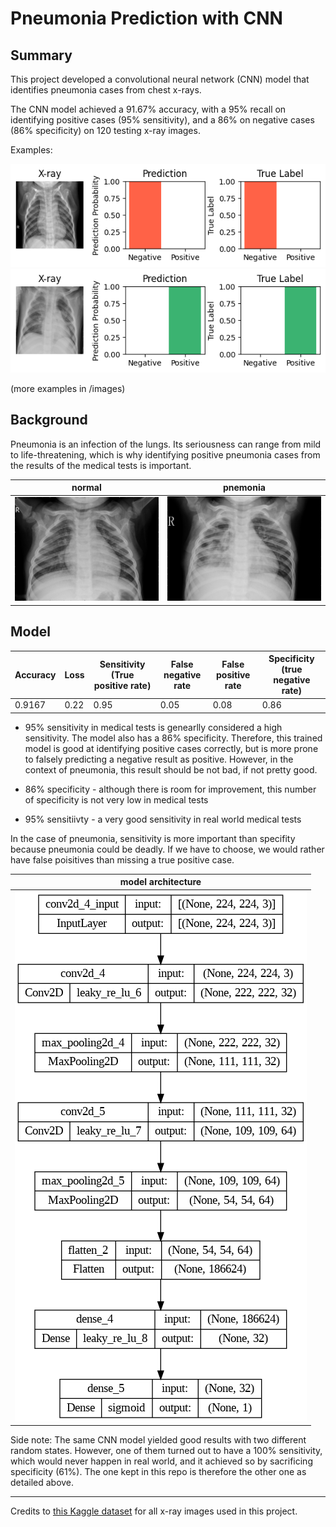 # Pneumonia Prediction with CNN

## Summary

This project developed a convolutional neural network (CNN) model that identifies pneumonia cases from chest x-rays.

The CNN model achieved a 91.67% accuracy, with a 95% recall on identifying positive cases (95% sensitivity), and a 86% on negative cases (86% specificity) on 120 testing x-ray images.

Examples: 

![predict](/images/test_5.png) ![predict2](/images/test_78.png)

(more examples in /images)

## Background

Pneumonia is an infection of the lungs. Its seriousness can range from mild to life-threatening, which is why identifying positive pneumonia cases from the results of the medical tests is important.

| normal | pnemonia |
|-------|-------|
| ![normal x ray](/chest_xray/val/NORMAL/NORMAL2-IM-1436-0001.jpeg) | ![pna x ray](/chest_xray/val/PNEUMONIA/person1954_bacteria_4886.jpeg) |


## Model

| Accuracy | Loss | Sensitivity (True positive rate) | False negative rate | False positive rate | Specificity (true negative rate) |
|------|-----|-----|-----|------|------|
| 0.9167 | 0.22 | 0.95 | 0.05 | 0.08 | 0.86 |

* 95% sensitivity in medical tests is genearlly considered a high sensitivity. The model also has a 86% specificity. Therefore, this trained model is good at identifying positive cases correctly, but is more prone to falsely predicting a negative result as positive. However, in the context of pneumonia, this result should be not bad, if not pretty good.

* 86% specificity - although there is room for improvement, this number of specificity is not very low in medical tests

* 95% sensitiivty - a very good sensitivity in real world medical tests

In the case of pneumonia, sensitivity is more important than specifity because pneumonia could be deadly. If we have to choose, we would rather have false poisitives than missing a true positive case.

| model architecture |
|-----|
| ![arch](/images/cnn_architecture.png)

Side note:
The same CNN model yielded good results with two different random states. However, one of them turned out to have a 100% sensitivity, which would never happen in real world, and it achieved so by sacrificing specificity (61%). The one kept in this repo is therefore the other one as detailed above.

---

Credits to [this Kaggle dataset](https://www.kaggle.com/datasets/paultimothymooney/chest-xray-pneumonia) for all x-ray images used in this project.